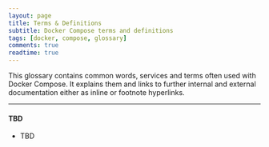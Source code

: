 ```yaml
---
layout: page
title: Terms & Definitions
subtitle: Docker Compose terms and definitions
tags: [docker, compose, glossary]
comments: true
readtime: true
---
```

This glossary contains common words, services and terms often used with Docker Compose. It explains them and links to further internal and external documentation either as inline or footnote hyperlinks.

---
#### **TBD**
* TBD
